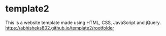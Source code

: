 # template2
This is a website template made using HTML, CSS, JavaScript and jQuery.<br>
https://abhisheks802.github.io/template2/rootfolder
